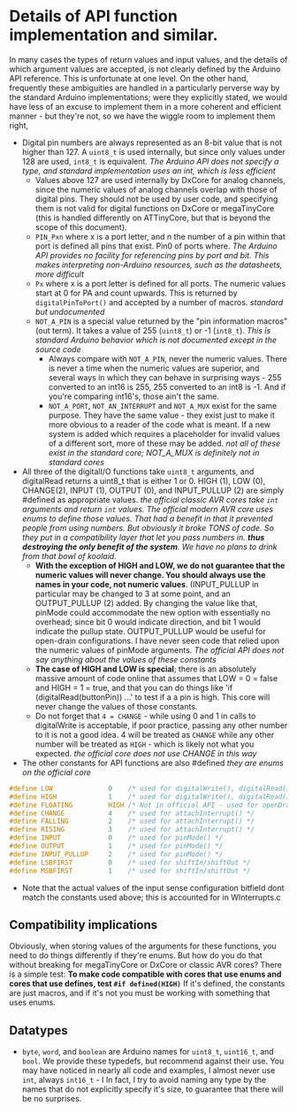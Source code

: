 # Details of API function implementation and similar.
In many cases the types of return values and input values, and the details of which argument values are accepted, is not clearly defined by the Arduino API reference. This is unfortunate at one level. On the other hand, frequently these ambiguities are handled in a particularly perverse way by the standard Arduino implementations; were they explicitly stated, we would have less of an excuse to implement them in a more coherent and efficient manner - but they're not, so we have the wiggle room to implement them right,

* Digital pin numbers are always represented as an 8-bit value that is not higher than 127. A `uint8_t` is used internally, but since only values under 128 are used, `int8_t` is equivalent. *The Arduino API does not specify a type, and standard implementation uses an int, which is less efficient*
  * Values above 127 are used internally by DxCore for analog channels, since the numeric values of analog channels overlap with those of digital pins. They should not be used by user code, and specifying them is not valid for digital functions on DxCore or megaTinyCore (this is handled differently on ATTinyCore, but that is beyond the scope of this document).
  * `PIN_Pxn` where x is a port letter, and n the number of a pin within that port is defined all pins that exist. Pin0 of ports where. *The Arduino API provides no facility for referencing pins by port and bit. This makes interpreting non-Arduino resources, such as the datasheets, more difficult*
  * `Px` where x is a port letter is defined for all ports. The numeric values start at 0 for PA and count upwards. This is returned by `digitalPinToPort()` and accepted by a number of macros. *standard but undocumented*
  * `NOT_A_PIN` is a special value returned by the "pin information macros" (out term). It takes a value of 255 (`uint8_t`) or -1 (`int8_t`). *This is standard Arduino behavior which is not documented except in the source code*
    * Always compare with `NOT_A_PIN`, never the numeric values. There is never a time when the numeric values are superior, and several ways in which they can behave in surprising ways - 255 converted to an int16 is 255, 255 converted to an int8 is -1. And if you're comparing int16's, those ain't the same.
    * `NOT_A_PORT`, `NOT_AN_INTERRUPT` and `NOT_A_MUX` exist for the same purpose. They have the same value - they exist just to make it more obvious to a reader of the code what is meant. If a new system is added which requires a placeholder for invalid values of a different sort, more of these may be added. *not all of these exist in the standard core; NOT_A_MUX is definitely not in standard cores*
* All three of the digitalI/O functions take `uint8_t` arguments, and digitalRead returns a uint8_t that is either 1 or 0. HIGH (1), LOW (0), CHANGE(2), INPUT (1), OUTPUT (0), and INPUT_PULLUP (2) are simply #defined as appropriate values. *the official classic AVR cores take `int` arguments and return `int` values. The official modern AVR core uses enums to define those values. That had a benefit in that it prevented people from using numbers. But obviously it broke TONS of code. So they put in a compatibility layer that let you pass numbers in. **thus destroying the only benefit of the system**. We have no plans to drink from that bowl of koolaid.*
  * **With the exception of HIGH and LOW, we do not guarantee that the numeric values will never change. You should always use the names in your code, not numeric values**. (INPUT_PULLUP in particular may be changed to 3 at some point, and an OUTPUT_PULLUP (2) added. By changing the value like that, pinMode could accommodate the new option with essentially no overhead; since bit 0 would indicate direction, and bit 1 would indicate the pullup state. OUTPUT_PULLUP would be useful for open-drain configurations. I have never seen code that relied upon the numeric values of pinMode arguments. *The official API does not say anything about the values of these constants*
  * **The case of HIGH and LOW is special**; there is an absolutely massive amount of code online that assumes that LOW = 0 = false and HIGH = 1 = true, and that you can do things like 'if (digitalRead(buttonPin)) ...' to test if a a pin is high. This core will never change the values of those constants.
  * Do not forget that `4 = CHANGE` - while using 0 and 1 in calls to digitalWrite is acceptable, if poor practice, passing any other number to it is not a good idea. 4 will be treated as `CHANGE` while any other number will be treated as `HIGH` - which is likely not what you expected. *the official core does not use CHANGE in this way*
* The other constants for API functions are also #defined *they are enums on the official core*

```c
#define LOW              0    /* used for digitalWrite(), digitalRead(), openDrain() and attachInterrupt() */
#define HIGH             1    /* used for digitalWrite(), digitalRead(). There is no option for HIGH level interrupt provided by the hardware */
#define FLOATING         HIGH /* Not in official API - used for openDrain, while making clear what you're doing */
#define CHANGE           4    /* used for attachInterrupt() */
#define FALLING          2    /* used for attachInterrupt() */
#define RISING           3    /* used for attachInterrupt() */
#define INPUT            0    /* used for pinMode() */
#define OUTPUT           1    /* used for pinMode() */
#define INPUT_PULLUP     2    /* used for pinMode() */
#define LSBFIRST         0    /* used for shiftIn/shiftOut */
#define MSBFIRST         1    /* used for shiftIn/shiftOut */
```
  * Note that the actual values of the input sense configuration bitfield dont match the constants used above; this is accounted for in WInterrupts.c

## Compatibility implications
Obviously, when storing values of the arguments for these functions, you need to do things differently if they're enums. But how do you do that without breaking for megaTinyCore or DxCore or classic AVR cores? There is a simple test: **To make code compatible with cores that use enums and cores that use defines, test `#if defined(HIGH)`** If it's defined, the constants are just macros, and if it's not you must be working with something that uses enums.

## Datatypes
* `byte`, `word`, and `boolean` are Arduino names for `uint8_t`, `uint16_t`, and `bool`. We provide these typedefs, but recommend against their use. You may have noticed in nearly all code and examples, I almost never use `int`, always `int16_t` - I In fact, I try to avoid naming any type by the names that do not explicitly specify it's size, to guarantee that there will be no surprises.
